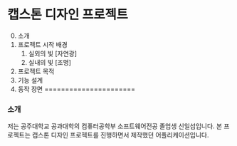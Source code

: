 # 캡스톤 디자인 프로젝트
0. 소개
1. 프로젝트 시작 배경
   1. 실외의 빛 [자연광]
   2. 실내의 빛 [조명]
3. 프로젝트 목적
4. 기능 설계
5. 동작 장면
======================

### 소개
저는 공주대학교 공과대학의 컴퓨터공학부 소프트웨어전공 졸업생 신일섭입니다.
본 프로젝트는 캡스톤 디자인 프로젝트를 진행하면서 제작했던 어플리케이션입니다.

